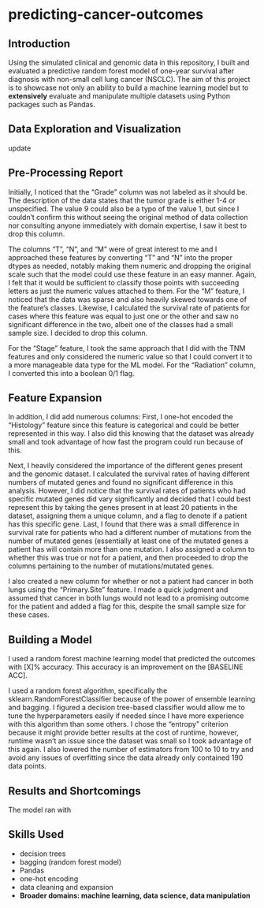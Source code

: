 # predicting-cancer-outcomes
## Introduction
Using the simulated clinical and genomic data in this repository, I built and evaluated a predictive random forest model of one-year survival after diagnosis with non-small cell lung cancer (NSCLC). The aim of this project is to showcase not only an ability to build a machine learning model but to **extensively** evaluate and manipulate multiple datasets using Python packages such as Pandas.

## Data Exploration and Visualization
update
## Pre-Processing Report
Initially, I noticed that the “Grade” column was not labeled as it should be. The description of the data states that the tumor grade is either 1-4 or unspecified. The value 9 could also be a typo of the value 1, but since I couldn’t confirm this without seeing the original method of data collection nor consulting anyone immediately with domain expertise, I saw it best to drop this column.

The columns “T”, “N”, and “M” were of great interest to me and I approached these features by converting “T” and “N” into the proper dtypes as needed, notably making them numeric and dropping the original scale such that the model could use these feature in an easy manner. Again, I felt that it would be sufficient to classify those points with succeeding letters as just the numeric values attached to them. For the “M” feature, I noticed that the data was sparse and also heavily skewed towards one of the feature’s classes. Likewise, I calculated the survival rate of patients for cases where this feature was equal to just one or the other and saw no significant difference in the two, albeit one of the classes had a small sample size. I decided to drop this column.

For the “Stage” feature, I took the same approach that I did with the TNM features and only considered the numeric value so that I could convert it to a more manageable data type for the ML model. For the “Radiation” column, I converted this into a boolean 0/1 flag.

## Feature Expansion
In addition, I did add numerous columns:
First, I one-hot encoded the “Histology” feature since this feature is categorical and could be better represented in this way. I also did this knowing that the dataset was already small and took advantage of how fast the program could run because of this.

Next, I heavily considered the importance of the different genes present and the genomic dataset. I calculated the survival rates of having different numbers of mutated genes and found no significant difference in this analysis. However, I did notice that the survival rates of patients who had specific mutated genes did vary significantly and decided that I could best represent this by taking the genes present in at least 20 patients in the dataset, assigning them a unique column, and a flag to denote if a patient has this specific gene. Last, I found that there was a small difference in survival rate for patients who had a different number of mutations from the number of mutated genes (essentially at least one of the mutated genes a patient has will contain more than one mutation. I also assigned a column to whether this was true or not for a patient, and then proceeded to drop the columns pertaining to the number of mutations/mutated genes.

I also created a new column for whether or not a patient had cancer in both lungs using the “Primary.Site” feature. I made a quick judgment and assumed that cancer in both lungs would not lead to a promising outcome for the patient and added a flag for this, despite the small sample size for these cases.

## Building a Model
I used a random forest machine learning model that predicted the outcomes with [X]% accuracy. This accuracy is an improvement on the [BASELINE ACC].

I used a random forest algorithm, specifically the sklearn.RandomForestClassifier because of the power of ensemble learning and bagging. I figured a decision tree-based classifier would allow me to tune the hyperparameters easily if needed since I have more experience with this algorithm than some others. I chose the “entropy” criterion because it might provide better results at the cost of runtime, however, runtime wasn’t an issue since the dataset was small so I took advantage of this again. I also lowered the number of estimators from 100 to 10 to try and avoid any issues of overfitting since the data already only contained 190 data points.

## Results and Shortcomings
The model ran with

## Skills Used
- decision trees
- bagging (random forest model)
- Pandas
- one-hot encoding
- data cleaning and expansion
- **Broader domains: machine learning, data science, data manipulation**
